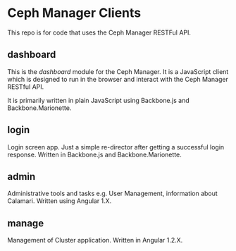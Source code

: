 Ceph Manager Clients
===================

This repo is for code that uses the Ceph Manager RESTFul API.

dashboard
---------

This is the *dashboard* module for the Ceph Manager. It is a JavaScript client which is designed to run in the browser and interact with the Ceph Manager RESTful API.

It is primarily written in plain JavaScript using Backbone.js and Backbone.Marionette.

login
-----

Login screen app. Just a simple re-director after getting a successful login response. Written in Backbone.js and Backbone.Marionette.

admin
-----

Administrative tools and tasks e.g. User Management, information about Calamari. Written using Angular 1.X.

manage
------

Management of Cluster application. Written in Angular 1.2.X.


